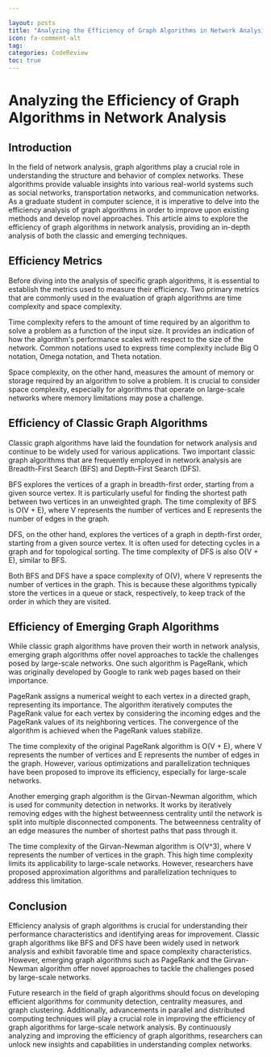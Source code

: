```yaml
---

layout: posts
title: "Analyzing the Efficiency of Graph Algorithms in Network Analysis"
icon: fa-comment-alt
tag:      
categories: CodeReview
toc: true
---
```




# Analyzing the Efficiency of Graph Algorithms in Network Analysis

## Introduction

In the field of network analysis, graph algorithms play a crucial role in understanding the structure and behavior of complex networks. These algorithms provide valuable insights into various real-world systems such as social networks, transportation networks, and communication networks. As a graduate student in computer science, it is imperative to delve into the efficiency analysis of graph algorithms in order to improve upon existing methods and develop novel approaches. This article aims to explore the efficiency of graph algorithms in network analysis, providing an in-depth analysis of both the classic and emerging techniques.

## Efficiency Metrics

Before diving into the analysis of specific graph algorithms, it is essential to establish the metrics used to measure their efficiency. Two primary metrics that are commonly used in the evaluation of graph algorithms are time complexity and space complexity.

Time complexity refers to the amount of time required by an algorithm to solve a problem as a function of the input size. It provides an indication of how the algorithm's performance scales with respect to the size of the network. Common notations used to express time complexity include Big O notation, Omega notation, and Theta notation.

Space complexity, on the other hand, measures the amount of memory or storage required by an algorithm to solve a problem. It is crucial to consider space complexity, especially for algorithms that operate on large-scale networks where memory limitations may pose a challenge.

## Efficiency of Classic Graph Algorithms

Classic graph algorithms have laid the foundation for network analysis and continue to be widely used for various applications. Two important classic graph algorithms that are frequently employed in network analysis are Breadth-First Search (BFS) and Depth-First Search (DFS).

BFS explores the vertices of a graph in breadth-first order, starting from a given source vertex. It is particularly useful for finding the shortest path between two vertices in an unweighted graph. The time complexity of BFS is O(V + E), where V represents the number of vertices and E represents the number of edges in the graph.

DFS, on the other hand, explores the vertices of a graph in depth-first order, starting from a given source vertex. It is often used for detecting cycles in a graph and for topological sorting. The time complexity of DFS is also O(V + E), similar to BFS.

Both BFS and DFS have a space complexity of O(V), where V represents the number of vertices in the graph. This is because these algorithms typically store the vertices in a queue or stack, respectively, to keep track of the order in which they are visited.

## Efficiency of Emerging Graph Algorithms

While classic graph algorithms have proven their worth in network analysis, emerging graph algorithms offer novel approaches to tackle the challenges posed by large-scale networks. One such algorithm is PageRank, which was originally developed by Google to rank web pages based on their importance.

PageRank assigns a numerical weight to each vertex in a directed graph, representing its importance. The algorithm iteratively computes the PageRank value for each vertex by considering the incoming edges and the PageRank values of its neighboring vertices. The convergence of the algorithm is achieved when the PageRank values stabilize.

The time complexity of the original PageRank algorithm is O(V + E), where V represents the number of vertices and E represents the number of edges in the graph. However, various optimizations and parallelization techniques have been proposed to improve its efficiency, especially for large-scale networks.

Another emerging graph algorithm is the Girvan-Newman algorithm, which is used for community detection in networks. It works by iteratively removing edges with the highest betweenness centrality until the network is split into multiple disconnected components. The betweenness centrality of an edge measures the number of shortest paths that pass through it.

The time complexity of the Girvan-Newman algorithm is O(V^3), where V represents the number of vertices in the graph. This high time complexity limits its applicability to large-scale networks. However, researchers have proposed approximation algorithms and parallelization techniques to address this limitation.

## Conclusion

Efficiency analysis of graph algorithms is crucial for understanding their performance characteristics and identifying areas for improvement. Classic graph algorithms like BFS and DFS have been widely used in network analysis and exhibit favorable time and space complexity characteristics. However, emerging graph algorithms such as PageRank and the Girvan-Newman algorithm offer novel approaches to tackle the challenges posed by large-scale networks.

Future research in the field of graph algorithms should focus on developing efficient algorithms for community detection, centrality measures, and graph clustering. Additionally, advancements in parallel and distributed computing techniques will play a crucial role in improving the efficiency of graph algorithms for large-scale network analysis. By continuously analyzing and improving the efficiency of graph algorithms, researchers can unlock new insights and capabilities in understanding complex networks.